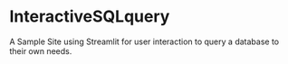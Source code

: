 # InteractiveSQLquery
A Sample Site using Streamlit for user interaction to query a database to their own needs. 
